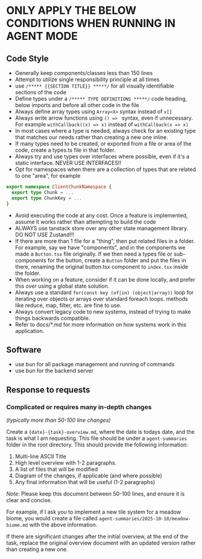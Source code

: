 # ONLY APPLY THE BELOW CONDITIONS WHEN RUNNING IN AGENT MODE
## Code Style
- Generally keep components/classes less than 150 lines
- Attempt to utilize single responsibility principle at all times
- use `/***** {{SECTION TITLE}} *****/` for all visually identifiable sections of the code
- Define types under a `/***** TYPE DEFINITIONS *****/` code heading, below imports and before all other code in the file
- Always define array types using `Array<X>` syntax instead of `x[]`
- Always write arrow functions using `() => ` syntax, even if unnecessary. For example `withCallback((x) => x)` instead of `withCallback(x => x)`
- In most cases where a type is needed, always check for an existing type that matches our needs rather than creating a new one inline.
- If many types need to be created, or exported from a file or area of the code, create a types.ts file in that folder. 
- Always try and use types over interfaces where possible, even if it's a static interface. NEVER USE INTERFACES!!
- Opt for namespaces when there are a collection of types that are related to one "area", for example
```ts
export namespace ClientChunkNamespace {
  export type Chunk = ...
  export type ChunkKey = ...
}
```
- Avoid executing the code at any cost. Once a feature is implemented, assume it works rather than attempting to build the code
- ALWAYS use tanstack store over any other state management library. DO NOT USE Zustand!!!
- If there are more than 1 file for a "thing", then put related files in a folder. For example, say we have "components", and in the components we made a 
`Button.tsx` file originally. If we then need a types file or sub-components for the button, create a `Button` folder and put the files in there, renaming the original
button.tsx component to `index.tsx` inside the folder.
- When working on a feature, consider if it can be done locally, and prefer this over using a global state solution.
- Always use a standard `for(const key (of|in) (object|array))` loop for iterating over objects or arrays over standard foreach loops. methods like reduce, map, filter, etc. are fine to use.
- Always convert legacy code to new systems, instead of trying to make things backwards compatible.
- Refer to docs/*.md for more information on how systems work in this application.

## Software
- use bun for all package management and running of commands
- use bun for the backend server

## Response to requests
### Complicated or requires many in-depth changes
_(typically more than 50-100 line changes)_

Create a `{date}-{task}-overview.md`, where the date is todays date, and the task is what I am requesting.
This file should be under a `agent-summaries` folder in the root directory. This should provide the following information:
  1. Multi-line ASCII Title
  2. High level overview with 1-2 paragraphs.
  3. A list of files that will be modified
  4. Diagram of the changes, if applicable (and where possible)
  5. Any final information that will be useful (1-2 paragraphs)

*Note*: Please keep this document between 50-100 lines, and ensure it is clear and concise.

For example, if I ask you to implement a new tile system for a meadow biome, 
you would create a file called `agent-summaries/2025-10-10/meadow-biome.md` with the above information.

If there are significant changes after the initial overview, at the end of the task, replace the original overview document
with an updated version rather than creating a new one.